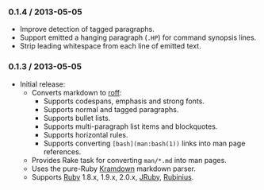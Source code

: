 ### 0.1.4 / 2013-05-05

* Improve detection of tagged paragraphs.
* Support emitted a hanging paragraph (`.HP`) for command synopsis lines.
* Strip leading whitespace from each line of emitted text.

### 0.1.3 / 2013-05-05

* Initial release:
  * Converts markdown to [roff]:
    * Supports codespans, emphasis and strong fonts.
    * Supports normal and tagged paragraphs.
    * Supports bullet lists.
    * Supports multi-paragraph list items and blockquotes.
    * Supports horizontal rules.
    * Supports converting `[bash](man:bash(1))` links into man page references.
  * Provides Rake task for converting `man/*.md` into man pages.
  * Uses the pure-Ruby [Kramdown][kramdown] markdown parser.
  * Supports [Ruby] 1.8.x, 1.9.x, 2.0.x, [JRuby], [Rubinius].

[kramdown]: http://kramdown.rubyforge.org/
[roff]: http://en.wikipedia.org/wiki/Roff

[Ruby]: http://www.ruby-lang.org/
[JRuby]: http://jruby.org/
[Rubinius]: http://rubini.us/
